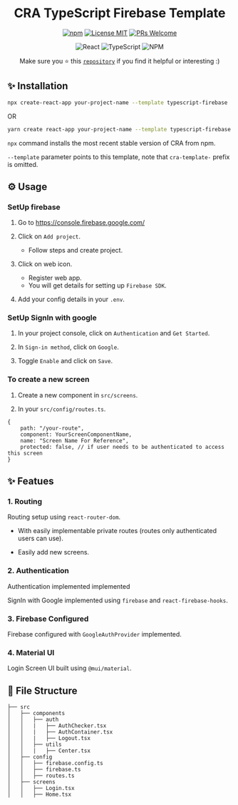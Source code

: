 <div align="center">

# CRA TypeScript Firebase Template

[![npm](https://img.shields.io/npm/v/cra-template-typescript-firebase.svg)](https://npmjs.com/package/cra-template-typescript-firebase)
[![License MIT](https://img.shields.io/badge/license-MIT-orange.svg?style=flat)](https://raw.githubusercontent.com/pettiboy/cra-template-typescript-firebase/main/LICENSE)
[![PRs Welcome](https://img.shields.io/badge/PRs-Welcome-brightgreen.svg)](https://github.com/pettiboy/cra-template-typescript-firebase/pulls)

![React](https://img.shields.io/badge/React-20232A?style=for-the-badge&logo=react&logoColor=61DAFB)
![TypeScript](https://img.shields.io/badge/TypeScript-007ACC?style=for-the-badge&logo=typescript&logoColor=white)
![NPM](https://img.shields.io/badge/npm-CB3837?style=for-the-badge&logo=npm&logoColor=white)

Make sure you ⭐️ this [`repository`](https://github.com/pettiboy/cra-template-typescript-firebase) if you find it helpful or interesting :)

</div>

## ✨ Installation

```bash
npx create-react-app your-project-name --template typescript-firebase
```

OR

```bash
yarn create react-app your-project-name --template typescript-firebase
```

`npx` command installs the most recent stable version of CRA from npm.

`--template` parameter points to this template, note that `cra-template-` prefix is omitted.

## ⚙️ Usage

### SetUp firebase

1. Go to https://console.firebase.google.com/

2. Click on `Add project`.

   - Follow steps and create project.

3. Click on web icon.

   - Register web app.
   - You will get details for setting up `Firebase SDK`.

4. Add your config details in your `.env`.

### SetUp SignIn with google

1. In your project console, click on `Authentication` and `Get Started`.

2. In `Sign-in method`, click on `Google`.

3. Toggle `Enable` and click on `Save`.

### To create a new screen

1. Create a new component in `src/screens`.

2. In your `src/config/routes.ts`.

```tsx
{
    path: "/your-route",
    component: YourScreenComponentName,
    name: "Screen Name For Reference",
    protected: false, // if user needs to be authenticated to access this screen
}
```

## ✨ Featues

### 1. Routing

Routing setup using `react-router-dom`.

- With easily implementable private routes (routes only authenticated users can use).

- Easily add new screens.

### 2. Authentication

Authentication implemented implemented

SignIn with Google implemented using `firebase` and `react-firebase-hooks`.

### 3. Firebase Configured

Firebase configured with `GoogleAuthProvider` implemented.

### 4. Material UI

Login Screen UI built using `@mui/material`.

## 🔧 File Structure

```
├── src
│   ├── components
│   │   ├── auth
│   │   |   ├── AuthChecker.tsx
│   │   |   ├── AuthContainer.tsx
│   │   |   ├── Logout.tsx
│   │   ├── utils
│   │   |   ├── Center.tsx
│   ├── config
│   │   ├── firebase.config.ts
│   │   ├── firebase.ts
│   │   ├── routes.ts
│   ├── screens
│   │   ├── Login.tsx
│   │   ├── Home.tsx
```
